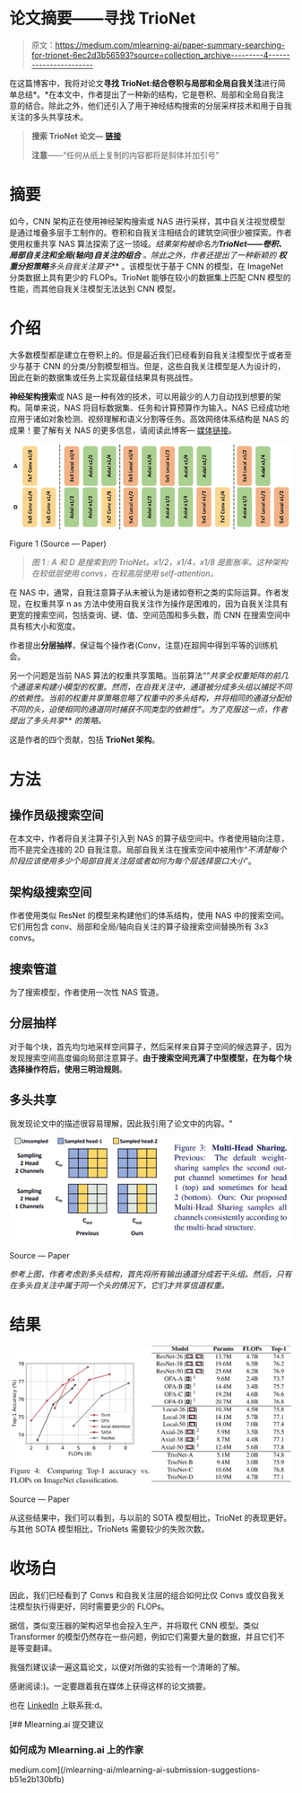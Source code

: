 # 论文摘要——寻找 TrioNet

> 原文：<https://medium.com/mlearning-ai/paper-summary-searching-for-trionet-6ec2d3b56593?source=collection_archive---------4----------------------->

在这篇博客中，我将对论文**寻找 TrioNet:结合卷积与局部和全局自我关注**进行简单总结*。*在本文中，作者提出了一种新的结构，它是卷积、局部和全局自我注意的结合。除此之外，他们还引入了用于神经结构搜索的分层采样技术和用于自我关注的多头共享技术。

> **搜索 TrioNet 论文—** [**链接**](https://arxiv.org/abs/2111.07547)
> 
> **注意**——“任何从纸上复制的内容都将是斜体并加引号”

# 摘要

如今，CNN 架构正在使用神经架构搜索或 NAS 进行采样，其中自关注视觉模型是通过堆叠多层手工制作的。卷积和自我关注相结合的建筑空间很少被探索。作者使用权重共享 NAS 算法探索了这一领域。*结果架构被命名为****TrioNet——卷积、局部自关注和全局(轴向)自关注的组合*** *。*除此之外，作者还提出了一种新颖的 ***权重分担策略******多头自我关注算子*** 。该模型优于基于 CNN 的模型，在 ImageNet 分类数据上具有更少的 FLOPs。TrioNet 能够在较小的数据集上匹配 CNN 模型的性能，而其他自我关注模型无法达到 CNN 模型。

# 介绍

大多数模型都是建立在卷积上的。但是最近我们已经看到自我关注模型优于或者至少与基于 CNN 的分类/分割模型相当。但是，这些自我关注模型是人为设计的，因此在新的数据集或任务上实现最佳结果具有挑战性。

**神经架构搜索**或 NAS 是一种有效的技术，可以用最少的人力自动找到想要的架构。简单来说，NAS 将目标数据集、任务和计算预算作为输入。NAS 已经成功地应用于诸如对象检测、视频理解和语义分割等任务。高效网络体系结构是 NAS 的成果！要了解有关 NAS 的更多信息，请阅读此博客— [媒体链接](/digital-catapult/neural-architecture-search-the-foundations-a6cc85f7562)。

![](img/ceddc10fe3e6ee8713d15d1efc8dfd80.png)

Figure 1 (Source — Paper)

> *图 1 : A 和 D 是搜索到的 TrioNet。x1/2，x1/4，x1/8 是膨胀率。这种架构在较低层使用 convs，在较高层使用 self-attention。*

在 NAS 中，通常，自我注意算子从未被认为是诸如卷积之类的实际运算。作者发现，在权重共享 n as 方法中使用自我关注作为操作是困难的，因为自我关注具有更宽的搜索空间，包括查询、键、值、空间范围和多头数，而 CNN 在搜索空间中具有核大小和宽度。

作者提出**分层抽样**，保证每个操作者(Conv，注意)在超网中得到平等的训练机会。

另一个问题是当前 NAS 算法的权重共享策略。当前算法“*”共享全权重矩阵的前几个通道来构建小模型的权重。然而，在自我关注中，通道被分成多头组以捕捉不同的依赖性。当前的权重共享策略忽略了权重中的多头结构，并将相同的通道分配给不同的头，迫使相同的通道同时捕获不同类型的依赖性”。*为了克服这一点，作者提出了***多头共享*** *的策略。*

这是作者的四个贡献，包括 **TrioNet 架构**。

# 方法

## 操作员级搜索空间

在本文中，作者将自关注算子引入到 NAS 的算子级空间中。作者使用轴向注意，而不是完全连接的 2D 自我注意。局部自我关注在搜索空间中被用作“*不清楚每个阶段应该使用多少个局部自我关注层或者如何为每个层选择窗口大小*”。

## 架构级搜索空间

作者使用类似 ResNet 的模型来构建他们的体系结构，使用 NAS 中的搜索空间。它们用包含 conv、局部和全局/轴向自关注的算子级搜索空间替换所有 3x3 convs。

## 搜索管道

为了搜索模型，作者使用一次性 NAS 管道。

## 分层抽样

对于每个块，首先均匀地采样空间算子，然后采样来自算子空间的候选算子，因为发现搜索空间高度偏向局部注意算子。**由于搜索空间充满了中型模型，在为每个块选择操作符后，使用三明治规则**。

## 多头共享

我发现论文中的描述很容易理解，因此我引用了论文中的内容。"

![](img/5d2070ddb18ee4524c3b32a0abd61f78.png)

Source — Paper

*参考上图，作者考虑到多头结构，首先将所有输出通道分成若干头组。然后，只有在多头自关注中属于同一个头的情况下，它们才共享信道权重。*

# 结果

![](img/f2ba07cbf157ea3dd990f2006e3fab0a.png)

Source — Paper

从这些结果中，我们可以看到，与以前的 SOTA 模型相比，TrioNet 的表现更好。与其他 SOTA 模型相比，TrioNets 需要较少的失败次数。

# 收场白

因此，我们已经看到了 Convs 和自我关注层的组合如何比仅 Convs 或仅自我关注模型执行得更好，同时需要更少的 FLOPs。

据信，类似变压器的架构迟早也会投入生产，并将取代 CNN 模型。类似 Transformer 的模型仍然存在一些问题，例如它们需要大量的数据，并且它们不是等变翻译。

我强烈建议读一遍这篇论文，以便对所做的实验有一个清晰的了解。

感谢阅读:)。一定要跟着我在媒体上获得这样的论文摘要。

也在 [LinkedIn](https://www.linkedin.com/in/sahil-chachra/) 上联系我:d。

[](/mlearning-ai/mlearning-ai-submission-suggestions-b51e2b130bfb) [## Mlearning.ai 提交建议

### 如何成为 Mlearning.ai 上的作家

medium.com](/mlearning-ai/mlearning-ai-submission-suggestions-b51e2b130bfb)